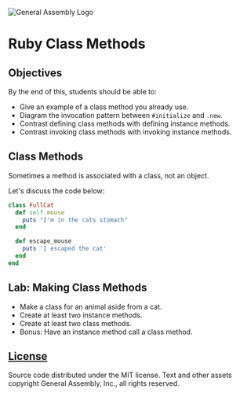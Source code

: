 ![General Assembly Logo](http://i.imgur.com/ke8USTq.png)

# Ruby Class Methods

## Objectives

By the end of this, students should be able to:

-   Give an example of a class method you already use.
-   Diagram the invocation pattern between `#initialize` and `.new`.
-   Contrast defining class methods with defining instance methods.
-   Contrast invoking class methods with invoking instance methods.

## Class Methods

Sometimes a method is associated with a class, not an object.

Let's discuss the code below:

```ruby
class FullCat
  def self.mouse
    puts "I'm in the cats stomach"
  end

  def escape_mouse
    puts 'I escaped the cat'
  end
end
```

## Lab: Making Class Methods

- Make a class for an animal aside from a cat.
- Create at least two instance methods.
- Create at least two class methods.
- Bonus: Have an instance method call a class method.

## [License](LICENSE)

Source code distributed under the MIT license. Text and other assets copyright
General Assembly, Inc., all rights reserved.
